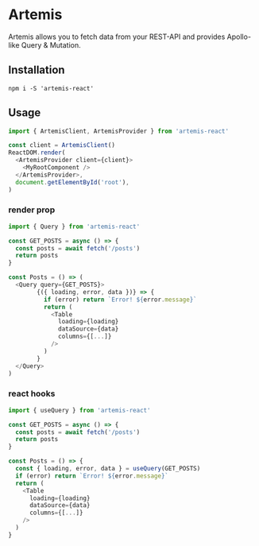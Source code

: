 # Artemis
Artemis allows you to fetch data from your REST-API and provides Apollo-like Query & Mutation.

## Installation

```shell
npm i -S 'artemis-react'
```

## Usage

```javascript
import { ArtemisClient, ArtemisProvider } from 'artemis-react'

const client = ArtemisClient()
ReactDOM.render(
  <ArtemisProvider client={client}>
    <MyRootComponent />
  </ArtemisProvider>,
  document.getElementById('root'),
)
```


### render prop
```javascript
import { Query } from 'artemis-react'

const GET_POSTS = async () => {
  const posts = await fetch('/posts')
  return posts
}

const Posts = () => (
  <Query query={GET_POSTS}>
	    {({ loading, error, data })} => {
	      if (error) return `Error! ${error.message}`
	      return (
	        <Table 
	          loading={loading}
	          dataSource={data}
	          columns={[...]}
	        />
	      )
	    }	    
  </Query>
)
```

### react hooks

```javascript
import { useQuery } from 'artemis-react'

const GET_POSTS = async () => {
  const posts = await fetch('/posts')
  return posts
}

const Posts = () => {
  const { loading, error, data } = useQuery(GET_POSTS)
  if (error) return `Error! ${error.message}`
  return (
    <Table
      loading={loading}
      dataSource={data}
      columns={[...]}
    />
  )
}
```
